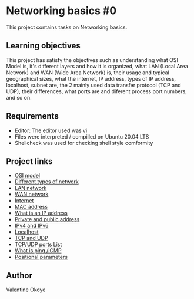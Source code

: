 # Networking basics #0
This project contains tasks on Networking basics.

## Learning objectives
This project has satisfy the objectives such as understanding what OSI Model is, it's different layers and how it is organized, what LAN (Local Area Network)  and WAN (Wide Area Network) is, their usage and typical geographical sizes, what the internet, IP address, types of IP address, localhost, subnet are, the 2 mainly used data transfer protocol (TCP  and UDP), their differences, what ports are and diferent process port numbers, and so on.

## Requirements
* Editor: The editor used was vi
* Files were interpreted / compilled on Ubuntu 20.04 LTS
* Shellcheck was used for checking shell style comformity

## Project links
* [OSI model](https://en.wikipedia.org/wiki/OSI_model)
* [Different types of network](https://www.lifewire.com/lans-wans-and-other-area-networks-817376)
* [LAN network](https://en.wikipedia.org/wiki/Local_area_network)
* [WAN network](https://en.wikipedia.org/wiki/Wide_area_network)
* [Internet](https://en.wikipedia.org/wiki/Internet)
* [MAC address](https://whatismyipaddress.com/mac-address)
* [What is an IP address](https://www.bleepingcomputer.com/tutorials/ip-addresses-explained/)
* [Private and public address](https://www.iplocation.net/public-vs-private-ip-address)
* [IPv4 and IPv6](https://www.webopedia.com/insights/ipv6-ipv4-difference/)
* [Localhost](https://en.wikipedia.org/wiki/Localhost)
* [TCP and UDP](https://www.howtogeek.com/190014/htg-explains-what-is-the-difference-between-tcp-and-udp/)
* [TCP/UDP ports List](https://en.wikipedia.org/wiki/List_of_TCP_and_UDP_port_numbers)
* [What is ping /ICMP](https://en.wikipedia.org/wiki/Ping_%28networking_utility%29)
* [Positional parameters](https://wiki.bash-hackers.org/scripting/posparams)

## Author
Valentine Okoye
